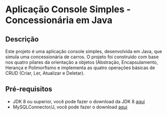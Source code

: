 # Aplicação Console Simples - Concessionária em Java

## Descrição

Este projeto é uma aplicação console simples, desenvolvida em Java, que simula uma concessionária de carros. O projeto foi construído com base nos quatro pilares da orientação a objetos (Abstração, Encapsulamento, Herança e Polimorfismo e implementa as quatro operações básicas de CRUD (Criar, Ler, Atualizar e Deletar).

## Pré-requisitos

- JDK 8 ou superior, você pode fazer o download da JDK 8 [aqui](https://www.oracle.com/java/technologies/javase/javase-jdk8-downloads.html)
- MySQLConnector/J, você pode fazer o download [aqui](https://dev.mysql.com/downloads/connector/j/5.1.html)
